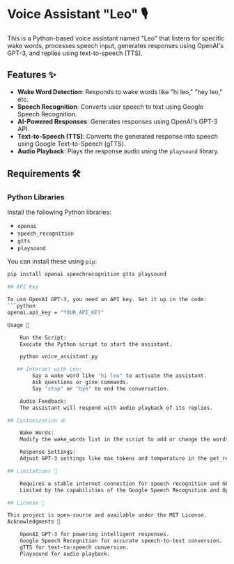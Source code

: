 # Voice Assistant "Leo" 🎙️  

This is a Python-based voice assistant named "Leo" that listens for specific wake words, processes speech input, generates responses using OpenAI's GPT-3, and replies using text-to-speech (TTS).  

## Features ✨  
- **Wake Word Detection**: Responds to wake words like "hi leo," "hey leo," etc.  
- **Speech Recognition**: Converts user speech to text using Google Speech Recognition.  
- **AI-Powered Responses**: Generates responses using OpenAI's GPT-3 API.  
- **Text-to-Speech (TTS)**: Converts the generated response into speech using Google Text-to-Speech (gTTS).  
- **Audio Playback**: Plays the response audio using the `playsound` library.  

## Requirements 🛠️  

### Python Libraries  
Install the following Python libraries:  
- `openai`  
- `speech_recognition`  
- `gtts`  
- `playsound`  

You can install these using `pip`:  
```bash  
pip install openai speechrecognition gtts playsound

## API Key

To use OpenAI GPT-3, you need an API key. Set it up in the code:
```python
openai.api_key = "YOUR_API_KEY"  

Usage 🚀

    Run the Script:
    Execute the Python script to start the assistant.

    python voice_assistant.py  

   ## Interact with Leo:
        Say a wake word like "hi leo" to activate the assistant.
        Ask questions or give commands.
        Say "stop" or "bye" to end the conversation.

    Audio Feedback:
    The assistant will respond with audio playback of its replies.

## Customization ⚙️

    Wake Words:
    Modify the wake_words list in the script to add or change the words that trigger the assistant.

    Response Settings:
    Adjust GPT-3 settings like max_tokens and temperature in the get_response function to customize response length and creativity.

## Limitations 🚧

    Requires a stable internet connection for speech recognition and GPT-3 API calls.
    Limited by the capabilities of the Google Speech Recognition and OpenAI GPT-3 APIs.

## License 📜

This project is open-source and available under the MIT License.
Acknowledgments 🙌

    OpenAI GPT-3 for powering intelligent responses.
    Google Speech Recognition for accurate speech-to-text conversion.
    gTTS for text-to-speech conversion.
    Playsound for audio playback.
